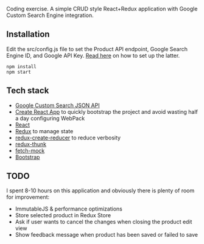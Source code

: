 Coding exercise. A simple CRUD style React+Redux application with Google Custom Search Engine integration.

## Installation
Edit the src/config.js file to set the Product API endpoint, Google Search Engine ID, and Google API Key. [Read here](https://developers.google.com/custom-search/json-api/v1/overview#prerequisites) on how to set up the latter.
```
npm install
npm start
```


## Tech stack
* [Google Custom Search JSON API](https://developers.google.com/custom-search/json-api/v1/overview)
* [Create React App](https://github.com/facebookincubator/create-react-app) to quickly bootstrap the project and avoid wasting half a day configuring WebPack
* [React](https://facebook.github.io/react/)
* [Redux](https://github.com/reactjs/redux) to manage state
* [redux-create-reducer](https://github.com/kolodny/redux-create-reducer) to reduce verbosity
* [redux-thunk](https://github.com/gaearon/redux-thunk)
* [fetch-mock](https://github.com/wheresrhys/fetch-mock)
* [Bootstrap](http://getbootstrap.com/)

## TODO
I spent 8-10 hours on this application and obviously there is plenty of room for improvement:
* ImmutableJS & performance optimizations
* Store selected product in Redux Store
* Ask if user wants to cancel the changes when closing the product edit view
* Show feedback message when product has been saved or failed to save
